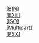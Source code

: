 [[BIN]]([BIN]/index.html)<br>
[[EXE]]([EXE]/index.html)<br>
[[ISO]]([ISO]/index.html)<br>
[[Multipart]]([Multipart]/index.html)<br>
[[PSX]]([PSX]/index.html)<br>
